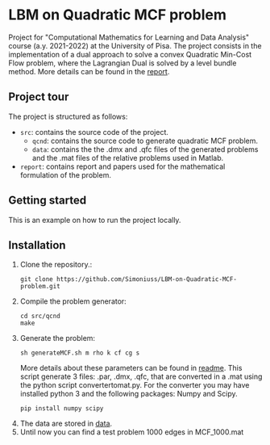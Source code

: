 # LBM on Quadratic MCF problem

Project for "Computational Mathematics for Learning and Data Analysis" course (a.y. 2021-2022) at the University of Pisa. The project consists in the implementation of a dual approach to solve a convex Quadratic Min-Cost Flow problem, where the Lagrangian Dual is solved by a level bundle method. More details can be found in the [report](https://github.com/Simoniuss/LBM-on-Quadratic-MCF-problem/blob/main/report/_CM__Project_report.pdf).

## Project tour

The project is structured as follows:
- `src`: contains the source code of the project.
    - `qcnd`: contains the source code to generate quadratic MCF problem.
    - `data`: contains the the .dmx and .qfc files of the generated problems and the .mat files of the relative problems used in Matlab.
- `report`: contains report and papers used for the mathematical formulation of the problem.

## Getting started
This is an example on how to run the project locally.

## Installation
1. Clone the repository.:
    ```
    git clone https://github.com/Simoniuss/LBM-on-Quadratic-MCF-problem.git
    ```
2. Compile the problem generator:
    ```
    cd src/qcnd
    make
    ```
3. Generate the problem:
    ```
    sh generateMCF.sh m rho k cf cg s
    ```
    More details about these parameters can be found in [readme](https://github.com/Simoniuss/LBM-on-Quadratic-MCF-problem/blob/main/src/qcnd/readme.txt). This script generate 3 files: .par, .dmx, .qfc, that are converted in a .mat using the python script convertertomat.py. For the converter you may have installed python 3 and the following packages: Numpy and Scipy.
    ```
    pip install numpy scipy
    ```
4. The data are stored in [data](https://github.com/Simoniuss/LBM-on-Quadratic-MCF-problem/blob/main/src/data).
5. Until now you can find a test problem 1000 edges in MCF_1000.mat